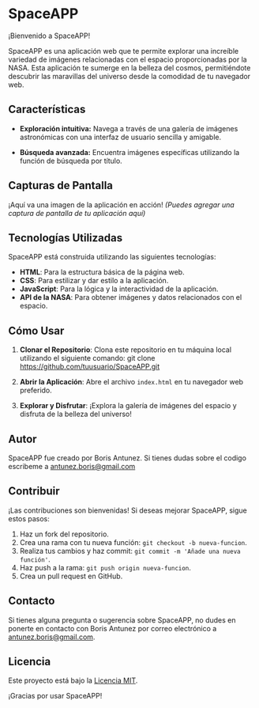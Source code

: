 # SpaceAPP

¡Bienvenido a SpaceAPP!

SpaceAPP es una aplicación web que te permite explorar una increíble variedad de imágenes relacionadas con el espacio proporcionadas por la NASA. Esta aplicación te sumerge en la belleza del cosmos, permitiéndote descubrir las maravillas del universo desde la comodidad de tu navegador web.

## Características

- **Exploración intuitiva:** Navega a través de una galería de imágenes astronómicas con una interfaz de usuario sencilla y amigable.
  
- **Búsqueda avanzada:** Encuentra imágenes específicas utilizando la función de búsqueda por título.

## Capturas de Pantalla

¡Aquí va una imagen de la aplicación en acción! *(Puedes agregar una captura de pantalla de tu aplicación aquí)*

## Tecnologías Utilizadas

SpaceAPP está construida utilizando las siguientes tecnologías:

- **HTML**: Para la estructura básica de la página web.
- **CSS**: Para estilizar y dar estilo a la aplicación.
- **JavaScript**: Para la lógica y la interactividad de la aplicación.
- **API de la NASA**: Para obtener imágenes y datos relacionados con el espacio.

## Cómo Usar

1. **Clonar el Repositorio**: Clona este repositorio en tu máquina local utilizando el siguiente comando:
   git clone https://github.com/tuusuario/SpaceAPP.git

2. **Abrir la Aplicación**: Abre el archivo `index.html` en tu navegador web preferido.

3. **Explorar y Disfrutar**: ¡Explora la galería de imágenes del espacio y disfruta de la belleza del universo!

## Autor

SpaceAPP fue creado por Boris Antunez. Si tienes dudas sobre el codigo escribeme a antunez.boris@gmail.com

## Contribuir

¡Las contribuciones son bienvenidas! Si deseas mejorar SpaceAPP, sigue estos pasos:

1. Haz un fork del repositorio.
2. Crea una rama con tu nueva función: `git checkout -b nueva-funcion`.
3. Realiza tus cambios y haz commit: `git commit -m 'Añade una nueva función'`.
4. Haz push a la rama: `git push origin nueva-funcion`.
5. Crea un pull request en GitHub.

## Contacto

Si tienes alguna pregunta o sugerencia sobre SpaceAPP, no dudes en ponerte en contacto con Boris Antunez por correo electrónico a [antunez.boris@gmail.com](mailto:correo@ejemplo.com).

## Licencia

Este proyecto está bajo la [Licencia MIT](LICENSE).

¡Gracias por usar SpaceAPP!

   
